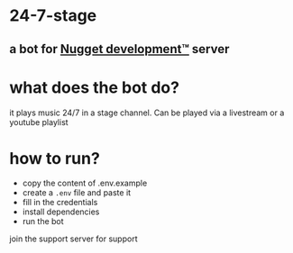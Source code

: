 # 24-7-stage

## a bot for [Nugget development™](https://discord.gg/Z4ebH8PXeA) server

# what does the bot do?
it plays music 24/7 in a stage channel. Can be played via a livestream or a youtube playlist

# how to run?
- copy the content of .env.example
- create a `.env` file and paste it
- fill in the credentials
- install dependencies
- run the bot

join the support server for support
